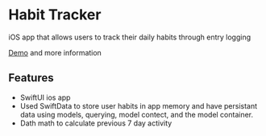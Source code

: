 # Habit Tracker

iOS app that allows users to track their daily habits through entry logging

[Demo](https://noahgiboney.vercel.app/projects/habittracker) and more information

## Features

- SwiftUI ios app
- Used SwiftData to store user habits in app memory and have persistant data using models, querying, model contect, and the model container.
- Dath math to calculate previous 7 day activity
